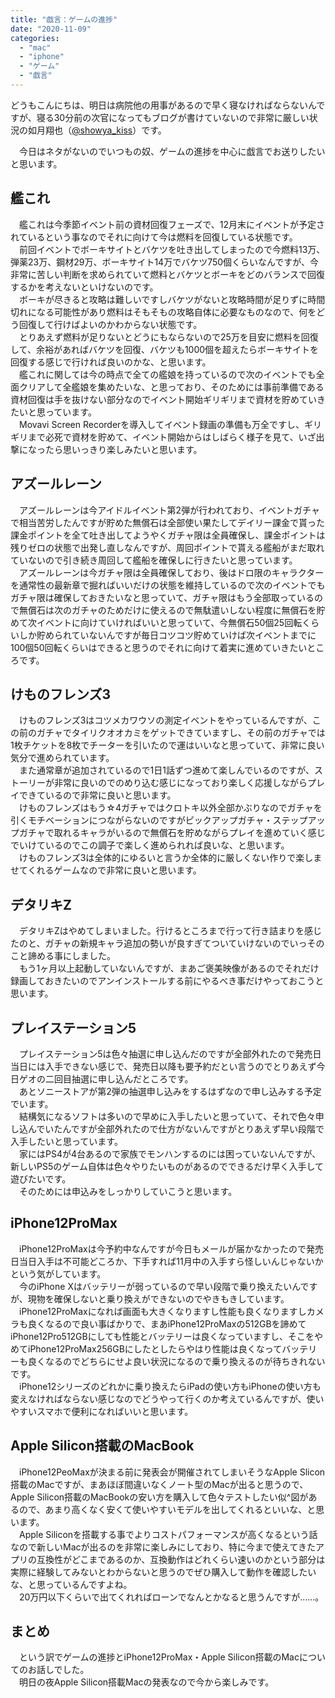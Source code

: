 ```yaml
---
title: "戯言：ゲームの進捗"
date: "2020-11-09"
categories: 
  - "mac"
  - "iphone"
  - "ゲーム"
  - "戯言"
---
```


どうもこんにちは、明日は病院他の用事があるので早く寝なければならないんですが、寝る30分前の次官になってもブログが書けていないので非常に厳しい状況の如月翔也（[@showya\_kiss](http://twitter.com/showya_kiss)）です。  
  
　今日はネタがないのでいつもの奴、ゲームの進捗を中心に戯言でお送りしたいと思います。  

## 艦これ

　艦これは今季節イベント前の資材回復フェーズで、12月末にイベントが予定されているという事なのでそれに向けて今は燃料を回復している状態です。  
　前回イベントでボーキサイトとバケツを吐き出してしまったので今燃料13万、弾薬23万、鋼材29万、ボーキサイト14万でバケツ750個くらいなんですが、今非常に苦しい判断を求められていて燃料とバケツとボーキをどのバランスで回復するかを考えないといけないのです。  
　ボーキが尽きると攻略は難しいですしバケツがないと攻略時間が足りずに時間切れになる可能性があり燃料はそもそもの攻略自体に必要なものなので、何をどう回復して行けばよいのかわからない状態です。  
　とりあえず燃料が足りないとどうにもならないので25万を目安に燃料を回復して、余裕があればバケツを回復、バケツも1000個を超えたらボーキサイトを回復する感じで行ければ良いのかな、と思います。  
　艦これに関しては今の時点で全ての艦娘を持っているので次のイベントでも全面クリアして全艦娘を集めたいな、と思っており、そのためには事前準備である資材回復は手を抜けない部分なのでイベント開始ギリギリまで資材を貯めていきたいと思っています。  
　Movavi Screen Recorderを導入してイベント録画の準備も万全ですし、ギリギリまで必死で資材を貯めて、イベント開始からはしばらく様子を見て、いざ出撃になったら思いっきり楽しみたいと思います。  

## アズールレーン

　アズールレーンは今アイドルイベント第2弾が行われており、イベントガチャで相当苦労したんですが貯めた無償石は全部使い果たしてデイリー課金で貰った課金ポイントを全て吐き出してようやくガチャ限は全員確保し、課金ポイントは残りゼロの状態で出発し直しなんですが、周回ポイントで貰える艦船がまだ取れていないので引き続き周回して艦船を確保しに行きたいと思っています。  
　アズールレーンは今ガチャ限は全員確保しており、後はドロ限のキャラクターを通常性の最新章で掘ればいいだけの状態を維持しているので次のイベントでもガチャ限は確保しておきたいなと思っていて、ガチャ限はもう全部取っているので無償石は次のガチャのためだけに使えるので無駄遣いしない程度に無償石を貯めて次イベントに向けていければいいと思っていて、今無償石50個25回転くらいしか貯められていないんですが毎日コツコツ貯めていけば次イベントまでに100個50回転くらいはできると思うのでそれに向けて着実に進めていきたいところです。  

## けものフレンズ3

　けものフレンズ3はコツメカワウソの測定イベントをやっているんですが、この前のガチャでタイリクオオカミをゲットできていますし、その前のガチャでは1枚チケットを8枚でチーターを引いたので運はいいなと思っていて、非常に良い気分で進められています。  
　また通常章が追加されているので1日1話ずつ進めて楽しんでいるのですが、ストーリーが非常に良いのでのめり込む感じになっており楽しく応援しながらプレイできているので非常に良いと思います。  
　けものフレンズはもう☆4ガチャではクロトキ以外全部かぶりなのでガチャを引くモチベーションにつながらないのですがピックアップガチャ・ステップアップガチャで取れるキャラがいるので無償石を貯めながらプレイを進めていく感じでいけているのでこの調子で楽しく進められれば良いな、と思います。  
　けものフレンズ3は全体的にゆるいと言うか全体的に厳しくない作りで楽しませてくれるゲームなので非常に良いと思います。  

## デタリキZ

　デタリキZはやめてしまいました。行けるところまで行って行き詰まりを感じたのと、ガチャの新規キャラ追加の勢いが良すぎてついていけないのでいっそのこと諦める事にしました。  
　もう1ヶ月以上起動していないんですが、まあご褒美映像があるのでそれだけ録画しておきたいのでアンインストールする前にやるべき事だけやっておこうと思います。  

## プレイステーション5

　プレイステーション5は色々抽選に申し込んだのですが全部外れたので発売日当日には入手できない感じで、発売日以降も要予約だとい言うのでとりあえず今日ゲオの二回目抽選に申し込んだところです。  
　あとソニーストアが第2弾の抽選申し込みをするはずなので申し込みする予定でいます。  
　結構気になるソフトは多いので早めに入手したいと思っていて、それで色々申し込んでいたんですが全部外れたので仕方がないんですがとりあえず早い段階で入手したいと思っています。  
　家にはPS4が4台あるので家族でモンハンするのには困っていないんですが、新しいPS5のゲーム自体は色々やりたいものがあるのでできるだけ早く入手して遊びたいです。  
　そのためには申込みをしっかりしていこうと思います。  

## iPhone12ProMax

　iPhone12ProMaxは今予約中なんですが今日もメールが届かなかったので発売日当日入手は不可能どころか、下手すれば11月中の入手すら怪しいんじゃないかという気がしています。  
　今のiPhone Xはバッテリーが弱っているので早い段階で乗り換えたいんですが、現物を確保しないと乗り換えができないのでやきもきしています。  
　iPhone12ProMaxになれば画面も大きくなりますし性能も良くなりますしカメラも良くなるので良い事ばかりで、まあiPhone12ProMaxの512GBを諦めてiPhone12Pro512GBにしても性能とバッテリーは良くなっていますし、そこをやめてiPhone12ProMax256GBにしたとしたらやはり性能は良くなってバッテリーも良くなるのでどちらにせよ良い状況になるので乗り換えるのが待ちきれないです。  
　iPhone12シリーズのどれかに乗り換えたらiPadの使い方もiPhoneの使い方も変えなければならない感じなのでどうやって行くのか考えているんですが、使いやすいスマホで便利になればいいと思います。  

## Apple Silicon搭載のMacBook

　iPhone12PeoMaxが決まる前に発表会が開催されてしまいそうなApple Slicon搭載のMacですが、まあほぼ間違いなくノート型のMacが出ると思うので、Apple Silicon搭載のMacBookの安い方を購入して色々テストしたい似^図があるので、あまり高くなく安くて使いやすいモデルを出してくれるといいな、と思います。  
　Apple Siliconを搭載する事でよりコストパフォーマンスが高くなるという話なので新しいMacが出るのを非常に楽しみにしており、特に今まで使えてきたアプリの互換性がどこまであるのか、互換動作はどれくらい速いのかという部分は実際に経験してみないとわからないと思うのでぜひ購入して動作を確認したいな、と思っているんですよね。  
　20万円以下くらいで出てくれればローンでなんとかなると思うんですが……。  

## まとめ

　という訳でゲームの進捗とiPhone12ProMax・Apple Silicon搭載のMacについてのお話しでした。  
　明日の夜Apple Silicon搭載Macの発表なので今から楽しみです。
